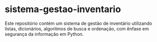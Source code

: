 # sistema-gestao-inventario
Este repositório contém um sistema de gestão de inventário utilizando listas, dicionários, algoritmos de busca e ordenação, com ênfase em segurança da informação em Python.
